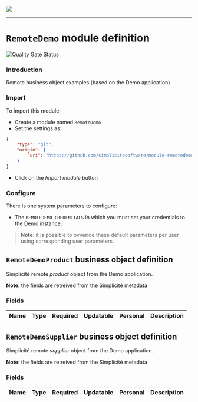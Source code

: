 <!--
 ___ _            _ _    _ _    __
/ __(_)_ __  _ __| (_)__(_) |_ /_/
\__ \ | '  \| '_ \ | / _| |  _/ -_)
|___/_|_|_|_| .__/_|_\__|_|\__\___|
            |_| 
-->
![](https://docs.simplicite.io//logos/logo250.png)
* * *

`RemoteDemo` module definition
==============================

[![Quality Gate Status](https://sonarcloud.io/api/project_badges/measure?project=simplicite-modules-RemoteDemo&metric=alert_status)](https://sonarcloud.io/dashboard?id=simplicite-modules-RemoteDemo)

### Introduction

Remote business object examples (based on the Demo application)

### Import

To import this module:

- Create a module named `RemoteDemo`
- Set the settings as:

```json
{
	"type": "git",
	"origin": {
		"uri": "https://github.com/simplicitesoftware/module-remotedemo.git"
	}
}
```

- Click on the _Import module_ button

### Configure

There is one system parameters to configure:

- The `REMOTEDEMO_CREDENTIALS` in which you must set your credentials to the Demo instance.

> **Note**: it is possible to ovveride these default parameters per user using corresponding user parameters.

`RemoteDemoProduct` business object definition
----------------------------------------------

Simplicité remote _product_ object from the Demo application.

**Note**: the fields are retreived from the Simplicité metadata

### Fields

| Name                                                         | Type                                     | Required | Updatable | Personal | Description                                                                      |
|--------------------------------------------------------------|------------------------------------------|----------|-----------|----------|----------------------------------------------------------------------------------|

`RemoteDemoSupplier` business object definition
-----------------------------------------------

Simplicité remote _supplier_ object from the Demo application.

**Note**: the fields are retreived from the Simplicité metadata

### Fields

| Name                                                         | Type                                     | Required | Updatable | Personal | Description                                                                      |
|--------------------------------------------------------------|------------------------------------------|----------|-----------|----------|----------------------------------------------------------------------------------|

